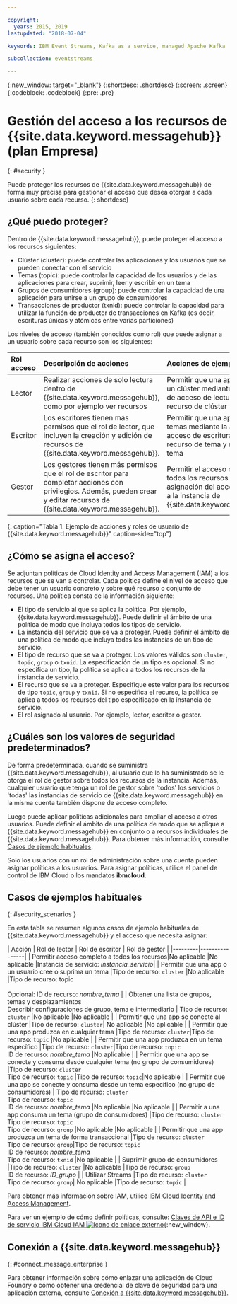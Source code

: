 ```yaml
---

copyright:
  years: 2015, 2019
lastupdated: "2018-07-04"

keywords: IBM Event Streams, Kafka as a service, managed Apache Kafka

subcollection: eventstreams

---
```


{:new_window: target="_blank"}
{:shortdesc: .shortdesc}
{:screen: .screen}
{:codeblock: .codeblock}
{:pre: .pre}

# Gestión del acceso a los recursos de {{site.data.keyword.messagehub}} (plan Empresa)
{: #security }

Puede proteger los recursos de {{site.data.keyword.messagehub}} de forma muy precisa para gestionar el acceso que desea otorgar a cada usuario sobre cada recurso.
{: shortdesc}

## ¿Qué puedo proteger?

Dentro de {{site.data.keyword.messagehub}}, puede proteger el acceso a los recursos siguientes:
* Clúster (cluster): puede controlar las aplicaciones y los usuarios que se pueden conectar con el servicio
* Temas (topic): puede controlar la capacidad de los usuarios y de las aplicaciones para crear, suprimir, leer y escribir en un tema 
* Grupos de consumidores (group): puede controlar la capacidad de una aplicación para unirse a un grupo de consumidores 
* Transacciones de productor (txnid): puede controlar la capacidad para utilizar la función de productor de transacciones en Kafka (es decir, escrituras únicas y atómicas entre varias particiones)

Los niveles de acceso (también conocidos como rol) que puede asignar a un usuario sobre cada recurso son los siguientes:

| Rol acceso | Descripción de acciones | Acciones de ejemplo |
|:-----------------|:-----------------|:-----------------|
|  Lector | Realizar acciones de solo lectura dentro de {{site.data.keyword.messagehub}}, como por ejemplo ver recursos | Permitir que una app se conecte a un clúster mediante la asignación de acceso de lectura al tipo de recurso de clúster |
| Escritor | Los escritores tienen más permisos que el rol de lector, que incluyen la creación y edición de recursos de {{site.data.keyword.messagehub}}. | Permitir que una app produzca en temas mediante la asignación del acceso de escritura a los tipos recurso de tema y nombre de tema|
| Gestor | Los gestores tienen más permisos que el rol de escritor para completar acciones con privilegios. Además, pueden crear y editar recursos de {{site.data.keyword.messagehub}}. | Permitir el acceso completo a todos los recursos mediante la asignación del acceso de gestión a la instancia de {{site.data.keyword.messagehub}}|
{: caption="Tabla 1. Ejemplo de acciones y roles de usuario de {{site.data.keyword.messagehub}}" caption-side="top"}

<!-- comment from Charlie and my reply 
CM: need to confirm if hierarchical e.g. write includes read - and doc. 
KR: I think they do inherit the lower level access https://console.bluemix.net/docs/iam/users_roles.html#iamusermanrol 
-->


## ¿Cómo se asigna el acceso?

Se adjuntan políticas de Cloud Identity and Access Management (IAM) a los recursos que se van a controlar. Cada política define el nivel de acceso que debe tener un usuario concreto y sobre qué recurso o conjunto de recursos. Una política consta de la información siguiente: 
* El tipo de servicio al que se aplica la política. Por ejemplo, {{site.data.keyword.messagehub}}. Puede definir el ámbito de una política de modo que incluya todos los tipos de servicio. 
* La instancia del servicio que se va a proteger. Puede definir el ámbito de una política de modo que incluya todas las instancias de un tipo de servicio. 
* El tipo de recurso que se va a proteger. Los valores válidos son <code>cluster</code>, <code>topic</code>, <code>group</code> o <code>txnid</code>. La especificación de un tipo es opcional. Si no especifica un tipo, la política se aplica a todos los recursos de la instancia de servicio. 
* El recurso que se va a proteger. Especifique este valor para los recursos de tipo <code>topic</code>, <code>group</code> y <code>txnid</code>. Si no especifica el recurso, la política se aplica a todos los recursos del tipo especificado en la instancia de servicio. 
* El rol asignado al usuario. Por ejemplo, lector, escritor o gestor. 

## ¿Cuáles son los valores de seguridad predeterminados?

De forma predeterminada, cuando se suministra {{site.data.keyword.messagehub}}, al usuario que lo ha suministrado se le otorga el rol de gestor sobre todos los recursos de la instancia. Además, cualquier usuario que tenga un rol de gestor sobre 'todos' los servicios o 'todas' las instancias de servicio de {{site.data.keyword.messagehub}} en la misma cuenta también dispone de acceso completo. 

Luego puede aplicar políticas adicionales para ampliar el acceso a otros usuarios. Puede definir el ámbito de una política de modo que se aplique a {{site.data.keyword.messagehub}} en conjunto o a recursos individuales de {{site.data.keyword.messagehub}}. Para obtener más información, consulte [Casos de ejemplo habituales](#security_scenarios).

Solo los usuarios con un rol de administración sobre una cuenta pueden asignar políticas a los usuarios. Para asignar políticas, utilice el panel de control de IBM Cloud o los mandatos **ibmcloud**. 
<!--
For example steps for {{site.data.keyword.messagehub}}, see [Examples](#security_examples).
-->


## Casos de ejemplos habituales
{: #security_scenarios }

En esta tabla se resumen algunos casos de ejemplo habituales de {{site.data.keyword.messagehub}} y el acceso que necesita asignar:

| Acción | Rol de lector | Rol de escritor | Rol de gestor |
|---------|----------------|
| Permitir acceso completo a todos los recursos|No aplicable   |No aplicable  |Instancia de servicio: <var class="keyword varname">instancia_servicio</var>|
| Permitir que una app o un usuario cree o suprima un tema |Tipo de recurso: <code>cluster</code>   |No aplicable  |Tipo de recurso: topic <br/><br/>Opcional: ID de recurso: <var class="keyword varname">nombre_tema</var> |
| Obtener una lista de grupos, temas y desplazamientos <br/> Describir configuraciones de grupo, tema e intermediario | Tipo de recurso: <code>cluster</code>      |No aplicable  |No aplicable      |
| Permitir que una app se conecte al clúster  |Tipo de recurso: <code>cluster</code>| No aplicable     |No aplicable      |
| Permitir que una app produzca en cualquier tema  |Tipo de recurso: <code>cluster</code>|Tipo de recurso: <code>topic</code> |No aplicable     |
| Permitir que una app produzca en un tema específico  |Tipo de recurso: <code>cluster</code>|Tipo de recurso: <code>topic</code><br/>ID de recurso: <var class="keyword varname">nombre_tema</var>      |No aplicable     |
| Permitir que una app se conecte y consuma desde cualquier tema (no grupo de consumidores)  |Tipo de recurso: <code>cluster</code> <br/>Tipo de recurso: <code>topic</code> |Tipo de recurso: <code>topic</code>|No aplicable     |
| Permitir que una app se conecte y consuma desde un tema específico (no grupo de consumidores)  | Tipo de recurso: <code>cluster</code> <br/>Tipo de recurso: <code>topic</code><br/>ID de recurso: <var class="keyword varname">nombre_tema</var> |No aplicable     |No aplicable     |
| Permitir a una app consuma un tema (grupo de consumidores)  |Tipo de recurso: <code>cluster</code> <br/>Tipo de recurso: <code>topic</code><br/> Tipo de recurso: <code>group</code> |No aplicable      |No aplicable     |
| Permitir que una app produzca un tema de forma transaccional  |Tipo de recurso: <code>cluster</code> <br/> Tipo de recurso: <code>group</code>|Tipo de recurso: <code>topic</code> <br/>ID de recurso: <var class="keyword varname">nombre_tema</var> <br/>Tipo de recurso: <code>txnid</code> |No aplicable     |
| Suprimir grupo de consumidores |Tipo de recurso: <code>cluster</code> |No aplicable  |Tipo de recurso: <code>group</code> <br/>ID de recurso: <var class="keyword varname">ID_grupo</var>      |
| Utilizar Streams |Tipo de recurso: <code>cluster</code></br>Tipo de recurso: <code>group</code>| No aplicable  |Tipo de recurso: <code>topic</code>    |

Para obtener más información sobre IAM, utilice [IBM Cloud Identity and Access Management](/docs/iam?topic=iam-iamoverview#iamoverview).

Para ver un ejemplo de cómo definir políticas, consulte: [Claves de API e ID de servicio IBM Cloud IAM ![Icono de enlace externo](../../icons/launch-glyph.svg "Icono de enlace externo")](https://www.ibm.com/blogs/bluemix/2017/10/introducing-ibm-cloud-iam-service-ids-api-keys/){:new_window}.


## Conexión a {{site.data.keyword.messagehub}}
{: #connect_message_enterprise }

Para obtener información sobre cómo enlazar una aplicación de Cloud Foundry o cómo obtener una credencial de clave de seguridad para una aplicación externa, consulte
[Conexión a {{site.data.keyword.messagehub}}](/docs/services/EventStreams?topic=eventstreams-connecting).

<!-- 28/06/18 - Karen: draft info only

## Examples
{: #security_examples }

I want to give a user access to create or delete a topic:

1. From the IBM Cloud dashboard, go to the **Manage** tab &gt; **Security** &gt; **Identity and Access**, and then select **Users**.
2. Click **Invite users**.
3. Specify the email address of the user that you want to invite.
4. In the **Access** section, expand the **Services** option.
5. Choose to assign access to a **Resource**.
6. In the **Services** section, select **{{site.data.keyword.messagehub}}**
7. In the **Region** section, make your selection.
8. In the **Service instance** section, locate your instance and select it.
9. In the **Resource type** section, enter **cluster**.
10. In the **Select roles** section, check the **Reader** box.
11. In the **Resource type** section, enter **topic**.
12. In the **Select roles** section, check the **Manager** box.
13. Click **Invite users**.

-->
















